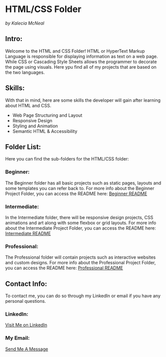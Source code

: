 # HTML/CSS Folder 
<em>by Kalecia McNeal</em>

## Intro: 
Welcome to the HTML and CSS Folder! HTML or HyperText Markup Language is responsible for displaying information as text on a web page. While CSS or Cascading Style Sheets allows the programmer to decorate the page using visuals. Here ypu find all of my projects that are based on the two languages. 

## Skills: 
With that in mind, here are some skills the developer will gain after learning about HTML and CSS. 

- Web Page Structuring and Layout 
- Responsive Design 
- Styling and Animation 
- Semantic HTML & Accessibility

## Folder List: 
Here you can find the sub-folders for the HTML/CSS folder: 

### Beginner: 
The Beginner folder has all basic projects such as static pages, layouts and some templates you can refer back to. For more info about the Beginner Project Folder, you can access the README here: [Beginner README](/Beginner/README.md "My Beginner README")

### Intermediate: 
In the Intermediate folder, there will be responsive design projects, CSS animations and art along with some flexbox or grid layouts. For more info about the Intermediate Project Folder, you can access the README here: [Intermediate README](/Intermediate/README.md "My Intermediate README")

### Professional:
The Professional folder will contain projects such as interactive websites and custom designs. For more info about the Professional Project Folder, you can access the README here: [Professional README](/Professional/README.md "My Professional README")

## Contact Info: 
To contact me, you can do so through my LinkedIn or email if you have any personal questions. 

### LinkedIn: 
[Visit Me on LinkedIn](https://www.linkedin.com/in/kalecia-mcneal/ "My LinkedIn Link")

### My Email: 
[Send Me A Message](mailto:kaleciamcneal@gmail.com "My Gmail Address")